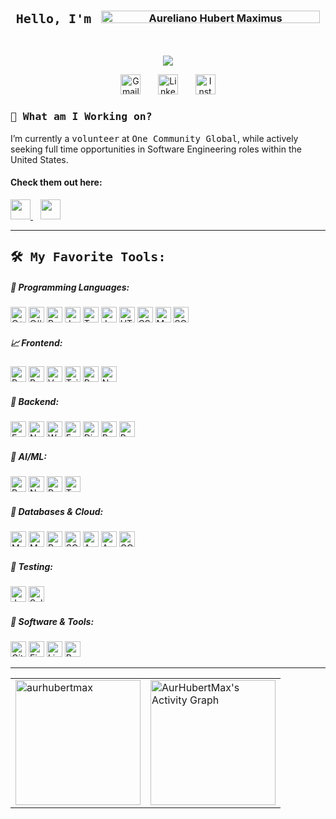 

<h3 align="center">
  <span style="font-size: 20px; font-family: 'Source Code Pro', monospace;">Hello, I'm&#8287</span> 
<!--   <span style="font-size: 20px; font-family: 'Source Code Pro', monospace; color: ffa424; font-weight: normal;">Aureliano Hubert Maximus</span> -->
  <img height="20px" width="350px" alt="Aureliano Hubert Maximus" title="Aureliano Hubert Maximus" src="https://imgur.com/PHwhphQ.png"/>

</h3>
<br/>


<p align="center">
  <a href="https://github.com/DenverCoder1/readme-typing-svg">
    <img src="https://readme-typing-svg.demolab.com/?lines=Full-Stack%20Web%20Developer;2024%20KU%20Graduate;Seeking%20Full%20Time%20Opportunities&font=Source%20Code%20Pro&center=true&width=440&height=45&color=ffff&vCenter=true&pause=1000&size=22" /></a>
</p>

<p align="center">
  <a href="mailto:ahubertmax@gmail.com"><img height="32px" width="32px" alt="Gmail" title="Gmail" src="https://imgur.com/8EKNbBR.png" /></a>
  &#8287;&#8287;&#8287;&#8287;&#8287;
  <a href="https://www.linkedin.com/in/aurelianohubertmaximus/"><img height="32px" width="32px" alt="LinkedIn" title="LinkedIn" src="https://imgur.com/sUC8p3j.png"/></a>
  &#8287;&#8287;&#8287;&#8287;&#8287;
  <a href="https://www.instagram.com/hubert_maximus/"><img height="32px" width="32px" alt="Instagram" title="Instagram" src="https://imgur.com/fYLq4kn.png"/></a>
</p>

<h3 align="left" style="font-family: 'Source Code Pro', monospace; ">💭&nbsp;What am I Working on?</h3>


<p align="left">I’m currently a <kbd>volunteer</kbd> at <kbd>One Community Global</kbd>, while actively seeking full time opportunities in Software Engineering roles within the United States. </p>
<h4>Check them out here: </h4>
<p align="left">
    <a href="https://onecommunityglobal.org/" target="blank">
    <img src="https://imgur.com/GfGivSL.png" height="32px" width="32px">
    </a>
    &#8287;&#8287;
    <a href="https://github.com/OneCommunityGlobal" target="blank">
        <img src="https://imgur.com/hIFwnNe.png" height="32px" width="32px">
    </a>
</p>

<hr />
  
<h3 style="font-family: 'Source Code Pro', monospace; font-size: 20px">🛠️ My Favorite Tools:</h3> 


<h5>📃 Programming Languages:</h5>
<p align="left">
  <img alt="C++" src="https://custom-icon-badges.demolab.com/badge/C++-9C033A.svg?logo=cpp2&logoColor=white" style="height: 25">
  <img alt="C#" src="https://custom-icon-badges.demolab.com/badge/C%23-68217A.svg?logo=cs2&logoColor=white" style="height: 25">
  <img alt="Python" src="https://img.shields.io/badge/Python-14354C.svg?logo=python&logoColor=white" style="height: 25">
  <img alt="JavaScript" src="https://img.shields.io/badge/JavaScript-F7DF1E.svg?logo=javascript&logoColor=white&color=yellow" style="height: 25">
  <img alt="TypeScript" src="https://img.shields.io/badge/TypeScript-007ACC.svg?logo=typescript&logoColor=white" style="height: 25">
  <img alt="Java" src="https://custom-icon-badges.demolab.com/badge/Java-007396.svg?logo=java&logoColor=white" style="height: 25">
  <img alt="HTML" src="https://img.shields.io/badge/HTML-E34F26.svg?logo=html5&logoColor=white" style="height: 25">
  <img alt="CSS" src="https://img.shields.io/badge/CSS-1572B6.svg?logo=css3&logoColor=white" style="height: 25">
  <img alt="Markdown" src="https://img.shields.io/badge/Markdown-000000.svg?logo=markdown&logoColor=white" style="height: 25">
  <img alt="SQL" src="https://custom-icon-badges.demolab.com/badge/SQL-025E8C.svg?logo=database&logoColor=white" style="height: 25">
</p>

<h5>📈 Frontend:</h5>
<p align="left">
  <img alt="React" src="https://img.shields.io/badge/React-20232a.svg?logo=react&logoColor=%2361DAFB" style="height: 25">
  <img alt="Bootstrap" src="https://img.shields.io/badge/Bootstrap-7952B3.svg?logo=bootstrap&logoColor=white" style="height: 25">
  <img alt="Vercel" src="https://img.shields.io/badge/Vercel-000000.svg?logo=vercel&logoColor=white" style="height: 25">
  <img alt="Tailwind" src="https://img.shields.io/badge/TailwindCSS-06B6D4.svg?logo=TailwindCSS&logoColor=white" style="height: 25">
  <img alt="ReactNative" src="https://img.shields.io/badge/React Native-8A2BE2.svg?logo=React&logoColor=white" style="height: 25">
  <img alt="Nextjs" src="https://img.shields.io/badge/Next-000000.svg?logo=next.js&logoColor=white" style="height: 25">
</p>

<h5>🚀 Backend:</h5>
<p align="left">
  <img alt="Express.js" src="https://img.shields.io/badge/Express.js-404d59.svg?logo=express&logoColor=white" style="height: 25">
  <img alt="Node.js" src="https://img.shields.io/badge/Node.js-43853D.svg?logo=node.js&logoColor=white" style="height: 25">
  <img alt="WPF (.Net)" src="https://img.shields.io/badge/WPF-5C2D91?logo=dotnet&logoColor=white" style="height: 25">
  <img alt="FastAPI" src="https://img.shields.io/badge/FastAPI-009688?logo=fastapi&logoColor=white" style="height: 25">
  <img alt="Django" src="https://img.shields.io/badge/Django-092E20?logo=django&logoColor=white" style="height: 25">
  <img alt="Python" src="https://img.shields.io/badge/Python-14354C.svg?logo=python&logoColor=white" style="height: 25">
  <img alt="RabbitMQ" src="https://img.shields.io/badge/RabbitMQ-FF6600.svg?logo=RabbitMQ&logoColor=white" style="height: 25">
</p>

<h5>🤖 AI/ML:</h5>
<p align="left">
  <img alt="Pandas" src="https://img.shields.io/badge/Pandas-150458.svg?logo=pandas&logoColor=white" style="height: 25">
  <img alt="Numpy" src="https://img.shields.io/badge/Numpy-013243.svg?logo=numpy&logoColor=white" style="height: 25">
  <img alt="PyTorch" src="https://img.shields.io/badge/PyTorch-EE4C2C.svg?logo=pytorch&logoColor=white" style="height: 25">
  <img alt="Tensorflow" src="https://img.shields.io/badge/Tensorflow-FF6F00.svg?logo=tensorflow&logoColor=white" style="height: 25">
</p>

<h5>💾 Databases & Cloud:</h5>
<p align="left">
  <img alt="MongoDB" src="https://img.shields.io/badge/MongoDB-47A248.svg?logo=mongodb&logoColor=white" style="height: 25">
  <img alt="MySQL" src="https://img.shields.io/badge/MySQL-4479A1.svg?logo=MySQL&logoColor=white" style="height: 25">
  <img alt="PostgreSQL" src="https://img.shields.io/badge/PostgreSQL-336791.svg?logo=PostgreSQL&logoColor=white" style="height: 25">
  <img alt="SQLite" src="https://img.shields.io/badge/SQLite-003B57.svg?logo=SQLite&logoColor=white" style="height: 25">
  <img alt="AWS" src="https://img.shields.io/badge/AWS-FF9900.svg?logo=amazonwebservices&logoColor=white" style="height: 25">
  <img alt="Azure" src="https://img.shields.io/badge/Azure-0078D4.svg?logo=azureblob&logoColor=white" style="height: 25">
  <img alt="GCP" src="https://img.shields.io/badge/GCP-4285F4.svg?logo=googlecloud&logoColor=white" style="height: 25">
</p>


<h5>🧪 Testing:</h5>
<p align="left">
  <img alt="Jest" src="https://img.shields.io/badge/Jest-C21325.svg?logo=Jest&logoColor=white" style="height: 25">
  <img alt="Selenium" src="https://img.shields.io/badge/Selenium-43B02A.svg?logo=Selenium&logoColor=white" style="height: 25">
</p>

<h5>🧰 Software & Tools:</h5>
<p align="left">
  <img alt="Git" src="https://img.shields.io/badge/Git-F05032.svg?logo=Git&logoColor=white" style="height: 25">
  <img alt="Figma" src="https://img.shields.io/badge/Figma-F24E1E.svg?logo=figma&logoColor=white" style="height: 25">
  <img alt="Linux" src="https://img.shields.io/badge/Linux-FCC624.svg?logo=linux&logoColor=white" style="height: 25">
  <img alt="Postman" src="https://img.shields.io/badge/Postman-FF6C37.svg?logo=postman&logoColor=white" style="height: 25">
</p>

<hr />
<table border="none" style="border-collapse: collapse; border: none;">
  <tr>
    <td style="border: none;">
      <img align="center" src="https://github-readme-streak-stats.herokuapp.com/?user=aurhubertmax&" alt="aurhubertmax" height="200" />
    </td>
    <td style="border: none;">
      <a href="https://github.com/ashutosh00710/github-readme-activity-graph">
        <img alt="AurHubertMax's Activity Graph" src="https://github-readme-activity-graph.vercel.app/graph/?username=AurHubertMax&theme=react&from=2025-02-30" height="200" />
      </a>
    </td>
  </tr>
</table>


